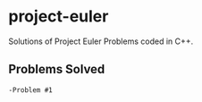 # project-euler
Solutions of Project Euler Problems coded in C++.
## Problems Solved
    -Problem #1
